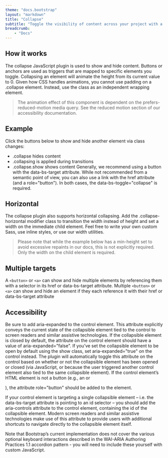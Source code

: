 ```yaml
---
theme: "docs.bootstrap"
layout: "markdown"
title: "Collapse"
subtitle: "Toggle the visibility of content across your project with a few classes and our JavaScript plugins."
breadcrumb:
    - "Docs"
---
```


## How it works
The collapse JavaScript plugin is used to show and hide content. Buttons or anchors are used as triggers that are mapped to specific elements you toggle. Collapsing an element will animate the height from its current value to 0. Given how CSS handles animations, you cannot use padding on a .collapse element. Instead, use the class as an independent wrapping element.

> The animation effect of this component is dependent on the prefers-reduced-motion media query. See the reduced motion section of our accessibility documentation.


## Example
Click the buttons below to show and hide another element via class changes:

* .collapse hides content
* .collapsing is applied during transitions
* .collapse.show shows content
Generally, we recommend using a button with the data-bs-target attribute. While not recommended from a semantic point of view, you can also use a link with the href attribute (and a role="button"). In both cases, the data-bs-toggle="collapse" is required.


## Horizontal
The collapse plugin also supports horizontal collapsing. Add the .collapse-horizontal modifier class to transition the width instead of height and set a width on the immediate child element. Feel free to write your own custom Sass, use inline styles, or use our width utilities.

> Please note that while the example below has a min-height set to avoid excessive repaints in our docs, this is not explicitly required. Only the width on the child element is required.

## Multiple targets
A `<button>` or `<a>` can show and hide multiple elements by referencing them with a selector in its href or data-bs-target attribute. Multiple `<button>` or `<a>` can show and hide an element if they each reference it with their href or data-bs-target attribute

## Accessibility
Be sure to add aria-expanded to the control element. This attribute explicitly conveys the current state of the collapsible element tied to the control to screen readers and similar assistive technologies. If the collapsible element is closed by default, the attribute on the control element should have a value of aria-expanded="false". If you’ve set the collapsible element to be open by default using the show class, set aria-expanded="true" on the control instead. The plugin will automatically toggle this attribute on the control based on whether or not the collapsible element has been opened or closed (via JavaScript, or because the user triggered another control element also tied to the same collapsible element). If the control element’s HTML element is not a button (e.g., an <a> or <div>), the attribute role="button" should be added to the element.

If your control element is targeting a single collapsible element – i.e. the data-bs-target attribute is pointing to an id selector – you should add the aria-controls attribute to the control element, containing the id of the collapsible element. Modern screen readers and similar assistive technologies make use of this attribute to provide users with additional shortcuts to navigate directly to the collapsible element itself.

Note that Bootstrap’s current implementation does not cover the various optional keyboard interactions described in the WAI-ARIA Authoring Practices 1.1 accordion pattern - you will need to include these yourself with custom JavaScript.




